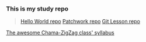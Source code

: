 ### This is my study repo

>[Hello World repo](https://github.com/Elaiden/hello-world)
>[Patchwork repo](https://github.com/Elaiden/patchwork)
>[Git Lesson repo](https://github.com/Elaiden/git-lesson-repository)


[The awesome Chama-ZigZag class' syllabus](https://github.com/green-fox-academy/zigzag-syllabus)

